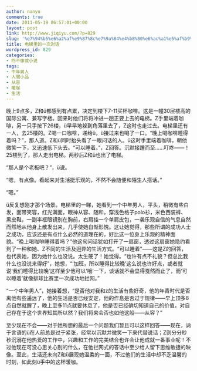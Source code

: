 ```yaml
---
author: nanyu
comments: true
date: 2011-05-19 06:57:01+00:00
layout: post
link: http://www.jiqiyu.com/?p=829
slug: '%e7%94%b5%e6%a2%af%e9%87%8c%e7%9a%84%e4%b8%80%e6%ac%a1%e5%af%b9%e8%af%9d'
title: 电梯里的一次对话
wordpress_id: 829
categories:
- 四不像或小说
tags:
- 中年男人
- 人間小品
- 从容
- 暖咖
- 生活
---
```



晚上9点多，Z和ü都感到有点累，决定到楼下7-11买杯咖啡。这是一幢30层楼高的国际公寓、兼写字楼。回来时他们将将冲进一趟正要上去的电梯。Z手里端着咖啡，另一只手按下26楼，ü早早地躲到角落里去了，Z这时也走过去。电梯里还有一人，去25楼的。Z喝一口咖啡，递给ü，ü接过来也喝了一口。“晚上喝咖啡睡得着吗？”，那人道。Z和ü同时抬头看了一眼问话的人。ü这时手里端着咖啡，朝他微笑一下，又迅速低下头去。“可以睡着。”，Z回答。沉默接踵而至……叮咚——！25楼到了，那人走出电梯。两秒后Z和ü也出了电梯。



“那人是个老板吧？”，ü说。


“嗯，有点像。看起来对生活挺乐观的，不然不会随便和陌生人搭话。”


“嗯。”



ü反复想刚才那个场景。电梯里的一睇，她看到一个中年男人，平头，稍微有些白发，面带笑容，红光满面，眼神从容、随和，穿浅色格子polo衫，米色西装裤、黑皮鞋，一副半框眼镜别在胸前，右肩挂一个单肩皮包，一袭乐观自信的气息自然而然地从他身上散发出来，几乎使她自惭形愧。这让她觉得，那些所谓的成功人士之成功，应该还是有点什么必然的道理在的，好比这一位身上乐观的精神面貌。“晚上喝咖啡睡得着吗？”他这句问话犹如打开了一扇窗，透过这扇窗她隐约看到了一种和她、Z不同的生活及迥异的生活方式。“可以睡着”——这是Z的回答，也代表她，因为她什么也没说。太生硬了！她觉得。“也许有点不礼貌？但总比我什么也没说来得好”，她想，“‘加班，所以睡得比较晚’这么说也许好点，或者就说‘我们睡得比较晚’这样至少他可以‘哦’一下，谈话就不会显得戛然而止了，而‘可以睡着’就像排球比赛里一次成功地拦网。”



“一个中年男人”，她接着想，“是否他对我和z的生活有些好奇，他的年青时代是否离他有些遥远了，他的生活是否已经安定，他的作息是否过于规律——早上顶多8点自然就醒了，晚上至多11点就要休息了，他是否已经确切知道自己的价值，对自己存在于这个世界知其所以然？我们将来会否也如他这般——从容？”



至少现在不会——对于她所想的最后一个问题我们暂且可以这样回答——现在，讷于言语的ü在人前总是过于紧张，经常以沉默并微笑一下来代替说话；Z则分分秒秒沉溺在他热爱的工作中，兴趣和工作的完美结合也许会让他成就一番事业呢！不过他现在可没心思关心别的什么，在他拦网式的答话中至少给人留下思维敏捷的映像。至此，生活还未向Z和ü展现她温柔的一面，不过他们的生活中却不乏温馨的时刻，如此刻ü手中的这杯暖咖。

